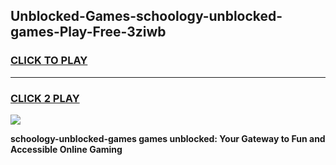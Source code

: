 
## Unblocked-Games-schoology-unblocked-games-Play-Free-3ziwb
<h3>
<a href="https://premium76.site?title=schoology-unblocked-games&ref=17A">CLICK TO PLAY</a></h3>
<hr>

<h3>
<a href="https://premium76.site?title=schoology-unblocked-games&ref=17A">CLICK 2 PLAY</a>
  
</h3>

<a href="https://premium76.site?title=schoology-unblocked-games&ref=17A"><img src="https://clearcache.store/games.png"></a>


**schoology-unblocked-games games unblocked: Your Gateway to Fun and Accessible Online Gaming**
